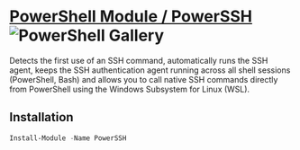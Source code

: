 # [PowerShell Module / PowerSSH](https://www.powershellgallery.com/packages/PowerSSH) ![PowerShell Gallery](https://img.shields.io/powershellgallery/dt/PowerSSH?color=black&label=Number%20of%20installations:)

Detects the first use of an SSH command, automatically runs the SSH agent, keeps the SSH authentication agent running across all shell sessions (PowerShell, Bash) and allows you to call native SSH commands directly from PowerShell using the Windows Subsystem for Linux (WSL).

## Installation
```powershell
Install-Module -Name PowerSSH
```